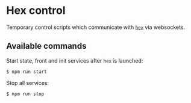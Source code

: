 # Hex control

Temporary control scripts which communicate with
[`hex`](http://github.com/21-23/hex) via websockets.

## Available commands

Start state, front and init services after `hex` is launched:

    $ npm run start

Stop all services:

    $ npm run stop
